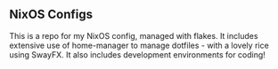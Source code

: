 ## NixOS Configs

This is a repo for my NixOS config, managed with flakes. It includes extensive use of home-manager to manage dotfiles - with a lovely rice using SwayFX. It also includes development environments for coding!
